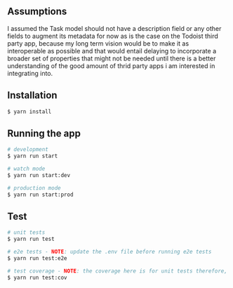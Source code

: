 ## Assumptions

I assumed the Task model should not have a description field or any other fields to augment its metadata for now as is the case on the Todoist third party app, because my long term vision would be to make it as interoperable as possible and that would entail delaying to incorporate a broader set of properties that might not be needed until there is a better understanding of the good amount of thrid party apps i am interested in integrating into.

## Installation

```bash
$ yarn install
```

## Running the app

```bash
# development
$ yarn run start

# watch mode
$ yarn run start:dev

# production mode
$ yarn run start:prod
```

## Test

```bash
# unit tests
$ yarn run test

# e2e tests - NOTE: update the .env file before running e2e tests 
$ yarn run test:e2e

# test coverage - NOTE: the coverage here is for unit tests therefore, graphQL resolvers as well as the todoist controller is not included. 
$ yarn run test:cov
```